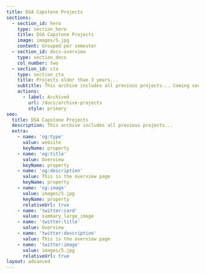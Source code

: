 ```yaml
---
title: DSA Capstone Projects
sections:
  - section_id: hero
    type: section_hero
    title: DSA Capstone Projects
    image: images/5.jpg
    content: Grouped per semester
  - section_id: docs-overview
    type: section_docs
    col_number: two
  - section_id: cta
    type: section_cta
    title: Projects older than 3 years...
    subtitle: This archive includes all previous projects... Coming soon...
    actions:
      - label: Archived
        url: /docs/archive-projects
        style: primary
seo:
  title: DSA Capstone Projects
  description: This archive includes all previous projects...
  extra:
    - name: 'og:type'
      value: website
      keyName: property
    - name: 'og:title'
      value: Overview
      keyName: property
    - name: 'og:description'
      value: This is the overview page
      keyName: property
    - name: 'og:image'
      value: images/5.jpg
      keyName: property
      relativeUrl: true
    - name: 'twitter:card'
      value: summary_large_image
    - name: 'twitter:title'
      value: Overview
    - name: 'twitter:description'
      value: This is the overview page
    - name: 'twitter:image'
      value: images/5.jpg
      relativeUrl: true
layout: advanced
---
```

